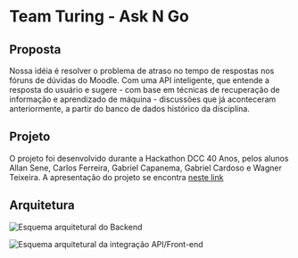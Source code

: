 # Team Turing - Ask N Go

## Proposta

Nossa idéia é resolver o problema de atraso no tempo de respostas nos fóruns de dúvidas do Moodle. Com uma API inteligente, que entende a resposta do usuário e sugere - com base em técnicas de recuperação de informação e aprendizado de máquina - discussões que já aconteceram anteriormente, a partir do banco de dados histórico da disciplina.

## Projeto

O projeto foi desenvolvido durante a Hackathon DCC 40 Anos, pelos alunos Allan Sene, Carlos Ferreira, Gabriel Capanema, Gabriel Cardoso e Wagner Teixeira. A apresentação do projeto se encontra [neste link](https://www.canva.com/design/DAB9VLDvzeg/Njm_8Nlok8jv1h1kw6rtrA/view?utm_content=DAB9VLDvzeg&utm_campaign=designshare&utm_medium=link&utm_source=sharebutton)

## Arquitetura

![Esquema arquitetural do Backend](/integracao-backend.jpg)

![Esquema arquitetural da integração API/Front-end](/integracao-frontend.jpg)